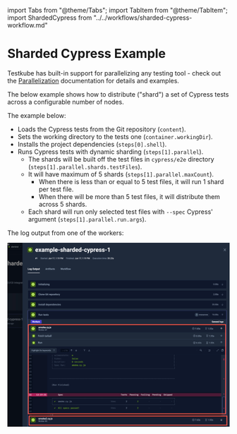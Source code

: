 import Tabs from "@theme/Tabs";
import TabItem from "@theme/TabItem";
import ShardedCypress from "../../workflows/sharded-cypress-workflow.md"

# Sharded Cypress Example

Testkube has built-in support for parallelizing any testing tool - check out the
[Parallelization](../test-workflows-parallel) documentation for details and examples.

The below example shows how to distribute ("shard") a set of Cypress tests across a configurable
number of nodes.

The example below:

* Loads the Cypress tests from the Git repository (`content`).
* Sets the working directory to the tests one (`container.workingDir`).
* Installs the project dependencies (`steps[0].shell`).
* Runs Cypress tests with dynamic sharding (`steps[1].parallel`).
  * The shards will be built off the test files in `cypress/e2e` directory (`steps[1].parallel.shards.testFiles`).
  * It will have maximum of 5 shards (`steps[1].parallel.maxCount`).
    * When there is less than or equal to 5 test files, it will run 1 shard per test file.
    * When there will be more than 5 test files, it will distribute them across 5 shards.
  * Each shard will run only selected test files with `--spec` Cypress' argument (`steps[1].parallel.run.args`).

<ShardedCypress/>

The log output from one of the workers:

![Sharded Cypress Log Output](images/sharded-cypress-log-output.png)
